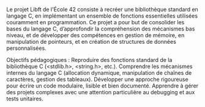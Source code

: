 Le projet Libft de l'École 42 consiste à recréer une bibliothèque standard en langage C, en implémentant un ensemble de fonctions essentielles utilisées couramment en programmation. Ce projet a pour but de consolider les bases du langage C, d’approfondir la compréhension des mécanismes bas niveau, et de développer des compétences en gestion de mémoire, en manipulation de pointeurs, et en création de structures de données personnalisées.

Objectifs pédagogiques :
Reproduire des fonctions standard de la bibliothèque C (<stdlib.h>, <string.h>, etc.).
Comprendre les mécanismes internes du langage C (allocation dynamique, manipulation de chaînes de caractères, gestion des tableaux).
Développer une approche rigoureuse pour écrire un code modulaire, lisible et bien documenté.
Apprendre à gérer des projets complexes avec une attention particulière au debugging et aux tests unitaires.
